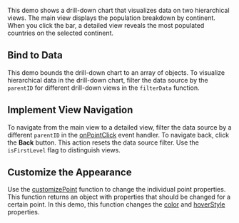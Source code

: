 This demo shows a drill-down chart that visualizes data on two hierarchical views. The main view displays the population breakdown by continent. When you click the bar, a detailed view reveals the most populated countries on the selected continent.

## Bind to Data

This demo bounds the drill-down chart to an array of objects. To visualize hierarchical data in the drill-down chart, filter the data source by the `parentID` for different drill-down views in the `filterData` function.

## Implement View Navigation

To navigate from the main view to a detailed view, filter the data source by a different `parentID` in the [onPointClick](/Documentation/ApiReference/UI_Components/dxChart/Configuration/#onPointClick) event handler. To navigate back, click the **Back** button. This action resets the data source filter. Use the `isFirstLevel` flag to distinguish views. 

## Customize the Appearance

Use the [customizePoint](/Documentation/ApiReference/UI_Components/dxChart/Configuration/#customizePoint) function to change the individual point properties. This function returns an object with properties that should be changed for a certain point. In this demo, this function changes the [color](/Documentation/ApiReference/UI_Components/dxChart/Configuration/series/point/#color) and [hoverStyle](/Documentation/ApiReference/UI_Components/dxChart/Configuration/series/point/hoverStyle/) properties. 